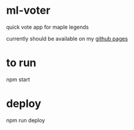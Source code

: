 # ml-voter
quick vote app for maple legends

currently should be available on my [github pages](https://tiirent.github.io/ml-voter/)

# to run
  npm start

# deploy
  npm run deploy
